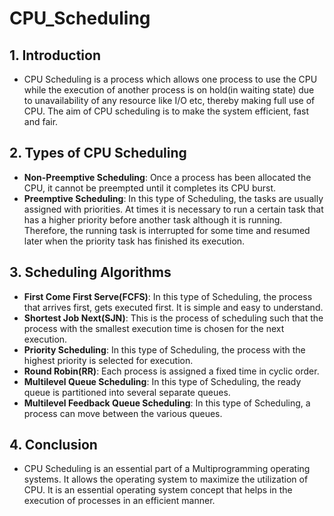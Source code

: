 # CPU_Scheduling

## 1. Introduction
- CPU Scheduling is a process which allows one process to use the CPU while the execution of another process is on hold(in waiting state) due to unavailability of any resource like I/O etc, thereby making full use of CPU. The aim of CPU scheduling is to make the system efficient, fast and fair.

## 2. Types of CPU Scheduling
- **Non-Preemptive Scheduling**: Once a process has been allocated the CPU, it cannot be preempted until it completes its CPU burst.
- **Preemptive Scheduling**: In this type of Scheduling, the tasks are usually assigned with priorities. At times it is necessary to run a certain task that has a higher priority before another task although it is running. Therefore, the running task is interrupted for some time and resumed later when the priority task has finished its execution.

## 3. Scheduling Algorithms
- **First Come First Serve(FCFS)**: In this type of Scheduling, the process that arrives first, gets executed first. It is simple and easy to understand.
- **Shortest Job Next(SJN)**: This is the process of scheduling such that the process with the smallest execution time is chosen for the next execution.
- **Priority Scheduling**: In this type of Scheduling, the process with the highest priority is selected for execution.
- **Round Robin(RR)**: Each process is assigned a fixed time in cyclic order.
- **Multilevel Queue Scheduling**: In this type of Scheduling, the ready queue is partitioned into several separate queues.
- **Multilevel Feedback Queue Scheduling**: In this type of Scheduling, a process can move between the various queues.

## 4. Conclusion
- CPU Scheduling is an essential part of a Multiprogramming operating systems. It allows the operating system to maximize the utilization of CPU. It is an essential operating system concept that helps in the execution of processes in an efficient manner.
